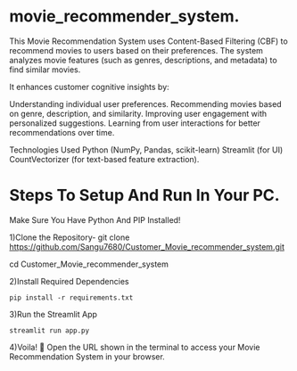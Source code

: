 # movie_recommender_system.


This Movie Recommendation System uses Content-Based Filtering (CBF) to recommend movies to users based on their preferences. The system analyzes movie features (such as genres, descriptions, and metadata) to find similar movies.

It enhances customer cognitive insights by:

Understanding individual user preferences.
Recommending movies based on genre, description, and similarity.
Improving user engagement with personalized suggestions.
Learning from user interactions for better recommendations over time.

Technologies Used
Python (NumPy, Pandas, scikit-learn)
Streamlit (for UI)
CountVectorizer (for text-based feature extraction).

# Steps To Setup And Run In Your PC.
Make Sure You Have Python And PIP Installed!

1)Clone the Repository-
git clone https://github.com/Sangu7680/Customer_Movie_recommender_system.git

cd Customer_Movie_recommender_system

2)Install Required Dependencies

`pip install -r requirements.txt`

3)Run the Streamlit App

`streamlit run app.py`

4)Voila! 🎉
Open the URL shown in the terminal to access your Movie Recommendation System in your browser.


